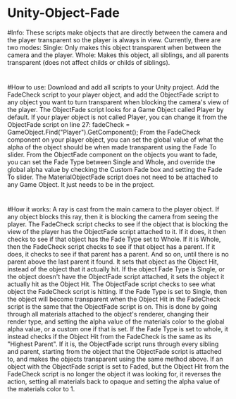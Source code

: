 # Unity-Object-Fade

#Info:
These scripts make objects that are directly between the camera and the player transparent so the player is always in view. Currently, there are two modes:
Single: Only makes this object transparent when between the camera and the player.
Whole: Makes this object, all siblings, and all parents transparent (does not affect childs or childs of siblings).

#

#How to use:
Download and add all scripts to your Unity project. Add the FadeCheck script to your player object, and add the ObjectFade script to any object you want to turn transparent when
blocking the camera's view of the player.
The ObjectFade script looks for a Game Object called Player by default. If your player object is not called Player, you can change it from the ObjectFade script on line 27:
fadeCheck = GameObject.Find("Player").GetComponent<FadeCheck>();
From the FadeCheck component on your player object, you can set the global value of what the alpha of the object should be when made transparent using the Fade To slider.
From the ObjectFade component on the objects you want to fade, you can set the Fade Type between Single and Whole, and override the global alpha value by checking the Custom Fade
box and setting the Fade To slider.
The MaterialObjectFade script does not need to be attached to any Game Object. It just needs to be in the project.
  
#
  
#How it works:
A ray is cast from the main camera to the player object. If any object blocks this ray, then it is blocking the camera from seeing the player. The FadeCheck script checks to see
if the object that is blocking the view of the player has the ObjectFade script attached to it. If it does, it then checks to see if that object has the Fade Type set to Whole. If
it is Whole, then the FadeCheck script checks to see if that object has a parent. If it does, it checks to see if that parent has a parent. And so on, until there is no parent
above the last parent it found. It sets that object as the Object Hit, instead of the object that it actually hit. If the object Fade Type is Single, or the object doesn't have
the ObjectFade script attached, it sets the object it actually hit as the Object Hit.
The ObjectFade script checks to see what object the FadeCheck script is hitting. If the Fade Type is set to Single, then the object will become transparent when the Object Hit in
the FadeCheck script is the same that the ObjectFade script is on. This is done by going through all materials attached to the object's renderer, changing their render type, and
setting the alpha value of the materials color to the global alpha value, or a custom one if that is set.
If the Fade Type is set to whole, it instead checks if the Object Hit from the FadeCheck is the same as its "Highest Parent". If it is, the ObjectFade script runs through every
sibling and parent, starting from the object that the ObjectFade script is attached to, and makes the objects transparent using the same method above.
If an object with the ObjectFade script is set to Faded, but the Object Hit from the FadeCheck script is no longer the object it was looking for, it reverses the action, setting all materials back to opaque and setting the alpha value of the materials color to 1.
